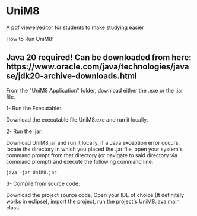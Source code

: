 # UniM8
 A pdf viewer/editor for students to make studying easier

 How to Run UniM8:
<h2>Java 20 required! Can be downloaded from here: https://www.oracle.com/java/technologies/javase/jdk20-archive-downloads.html</h2>

 From the "UniM8 Application" folder, download either the .exe or the .jar file.
 
 1- Run the Executable:

 Download the executable file UniM8.exe and run it locally.

 2- Run the .jar:

 
 Download UniM8.jar and run it locally. 
 If a Java exception error occurs, locate the directory in which you placed the .jar file, open your system's command prompt from that directory (or navigate to said directory via command prompt) and execute the following command line: 
 ~~~
 java -jar UniM8.jar
 ~~~
 3- Compile from source code:

 Download the project source code, Open your IDE of choice (It definitely works in eclipse), import the project, run the project's UniM8.java main class.  
